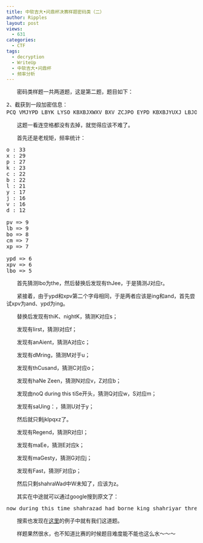 ```yaml
---
title: 中软吉大•问鼎杯决赛样题密码类（二）
author: Ripples
layout: post
views:
  - 631
categories:
  - CTF
tags:
  - decryption
  - WriteUp
  - 中软吉大•问鼎杯
  - 频率分析
---
```

<p style="text-indent: 2em;">
  密码类样题一共两道题，这是第二题，题目如下：
</p>

<pre class="brush:plain;toolbar:false">2、截获到一段加密信息：
PCQ&nbsp;VMJYPD&nbsp;LBYK&nbsp;LYSO&nbsp;KBXBJXWXV&nbsp;BXV&nbsp;ZCJPO&nbsp;EYPD&nbsp;KBXBJYUXJ&nbsp;LBJOO&nbsp;KCPK.&nbsp;CP&nbsp;LBO&nbsp;LBCMKXPV&nbsp;XPV&nbsp;IYJKL&nbsp;PYDBL,QBOP&nbsp;KBO&nbsp;BXV&nbsp;OPVOV&nbsp;LBO&nbsp;LXRO,&nbsp;KBO&nbsp;JCKO&nbsp;XPV&nbsp;EYKKOV&nbsp;LBO&nbsp;DJCMPV&nbsp;ZOICJO&nbsp;BYS,&nbsp;KXUYPD：“DJOXL&nbsp;EYPD,&nbsp;ICJ&nbsp;XLBCMKXPV&nbsp;XPV&nbsp;CPO&nbsp;PYDBLK&nbsp;Y&nbsp;BXNO&nbsp;ZOOP&nbsp;JOACMPLYPD&nbsp;LC&nbsp;UCM&nbsp;LBO&nbsp;IXZROK&nbsp;CI&nbsp;FXKL&nbsp;XDOK&nbsp;XPV&nbsp;LBO&nbsp;RODOPVK&nbsp;CI&nbsp;XPAYOPL&nbsp;EYPDK.&nbsp;SXU&nbsp;Y&nbsp;SXEO&nbsp;KC&nbsp;ZCRV&nbsp;XK&nbsp;LC&nbsp;AJXNO&nbsp;X&nbsp;IXNCMJ&nbsp;CI&nbsp;UCMJ&nbsp;SXGOKLU?”&nbsp;请帮助解密。（400分）</pre>

<p style="text-indent: 2em;">
  这题一看连空格都没有去掉，就觉得应该不难了。
</p>

<p style="text-indent: 2em;">
  首先还是老规矩，频率统计：
</p>

<!--more-->

<pre class="brush:plain;toolbar:false">o&nbsp;:&nbsp;33
x&nbsp;:&nbsp;29
p&nbsp;:&nbsp;27
k&nbsp;:&nbsp;23
c&nbsp;:&nbsp;22
b&nbsp;:&nbsp;22
l&nbsp;:&nbsp;21
y&nbsp;:&nbsp;17
j&nbsp;:&nbsp;16
v&nbsp;:&nbsp;16
d&nbsp;:&nbsp;12

pv&nbsp;=&gt;&nbsp;9
lb&nbsp;=&gt;&nbsp;9
bo&nbsp;=&gt;&nbsp;8
cm&nbsp;=&gt;&nbsp;7
xp&nbsp;=&gt;&nbsp;7

ypd&nbsp;=&gt;&nbsp;6
xpv&nbsp;=&gt;&nbsp;6
lbo&nbsp;=&gt;&nbsp;5</pre>

<p style="text-indent: 2em;">
  首先猜测lbo为the，然后替换后发现有thJee，于是猜测J对应r。
</p>

<p style="text-indent: 2em;">
  紧接着，由于ypd和xpv第二个字母相同，于是两者应该是ing和and，首先尝试xpv为and、ypd为ing。
</p>

<p style="text-indent: 2em;">
  替换后发现有thiK、nightK，猜测K对应s；
</p>

<p style="text-indent: 2em;">
  发现有Iirst，猜测I对应f；
</p>

<p style="text-indent: 2em;">
  发现有anAient，猜测A对应c；
</p>

<p style="text-indent: 2em;">
  发现有dMring，猜测M对于u；
</p>

<p style="text-indent: 2em;">
  发现有thCusand，猜测C对应o；
</p>

<p style="text-indent: 2em;">
  发现有haNe Zeen，猜测N对应v，Z对应b；
</p>

<p style="text-indent: 2em;">
  发现由noQ during this tiSe开头，猜测Q对应w，S对应m；
</p>

<p style="text-indent: 2em;">
  发现有saUing：，猜测U对于y；
</p>

<p style="text-indent: 2em;">
  然后就只剩jklpqxz了。
</p>

<p style="text-indent: 2em;">
  发现有Regend，猜测R对应l；
</p>

<p style="text-indent: 2em;">
  发现有maEe，猜测E对应k；
</p>

<p style="text-indent: 2em;">
  发现有maGesty，猜测G对应j；
</p>

<p style="text-indent: 2em;">
  发现有Fast，猜测F对应p；
</p>

<p style="text-indent: 2em;">
  然后只剩shahraWad中W未知了，应该为z。
</p>

<p style="text-indent: 2em;">
  其实在中途就可以通过google搜到原文了：
</p>

<pre class="brush:plain;toolbar:false">now&nbsp;during&nbsp;this&nbsp;time&nbsp;shahrazad&nbsp;had&nbsp;borne&nbsp;king&nbsp;shahriyar&nbsp;three&nbsp;sons.&nbsp;on&nbsp;the&nbsp;thousand&nbsp;and&nbsp;first&nbsp;night,&nbsp;when&nbsp;she&nbsp;had&nbsp;ended&nbsp;the&nbsp;tale&nbsp;of&nbsp;ma’aruf,&nbsp;she&nbsp;rose&nbsp;and&nbsp;kissed&nbsp;the&nbsp;ground&nbsp;before&nbsp;him,&nbsp;saying:&nbsp;“great&nbsp;king,&nbsp;for&nbsp;a&nbsp;thousand&nbsp;and&nbsp;one&nbsp;nights&nbsp;i&nbsp;have&nbsp;been&nbsp;recounting&nbsp;to&nbsp;you&nbsp;the&nbsp;fables&nbsp;of&nbsp;past&nbsp;ages&nbsp;and&nbsp;the&nbsp;legends&nbsp;of&nbsp;ancient&nbsp;kings.&nbsp;may&nbsp;i&nbsp;make&nbsp;so&nbsp;bold&nbsp;as&nbsp;to&nbsp;crave&nbsp;a&nbsp;favour&nbsp;of&nbsp;your&nbsp;majesty?”</pre>

<p style="text-indent: 2em;">
  搜索也发现在<a href="http://cs.brynmawr.edu/Courses/ESEM/IntroductionToSecretCodes.pdf" target="_blank">这里</a>的例子中就有我们这道题。
</p>

<p style="text-indent: 2em;">
  样题果然很水，也不知道比赛的时候题目难度能不能也这么水～～～
</p>
